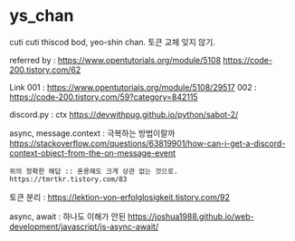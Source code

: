 # ys_chan
cuti cuti thiscod bod, yeo-shin chan.
토큰 교체 잊지 않기.

referred by :
https://www.opentutorials.org/module/5108
https://code-200.tistory.com/62

Link 001   : https://www.opentutorials.org/module/5108/29517
002        : https://code-200.tistory.com/59?category=842115


discord.py : ctx
https://devwithpug.github.io/python/sabot-2/

async, message.context : 극복하는 방법이랄까
https://stackoverflow.com/questions/63819901/how-can-i-get-a-discord-context-object-from-the-on-message-event

    위의 정확한 해답 :: 혼용해도 크게 상관 없는 것으로.
    https://tmrtkr.tistory.com/83


토큰 분리 :
https://lektion-von-erfolglosigkeit.tistory.com/92

async, await : 하나도 이해가 안된
https://joshua1988.github.io/web-development/javascript/js-async-await/
